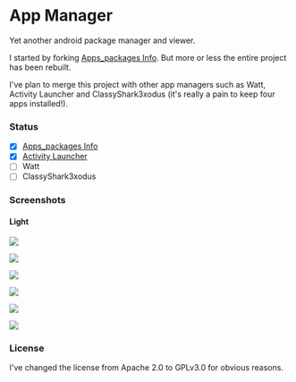# App Manager

Yet another android package manager and viewer.

I started by forking [Apps_packages Info](https://bitbucket.org/oF2pks/fdroid-applications-info/src). But more or less the entire project has been rebuilt.

I've plan to merge this project with other app managers such as Watt, Activity Launcher and ClassyShark3xodus (it's really a pain to keep four apps installed!).

### Status

- [x] [Apps_packages Info](https://bitbucket.org/oF2pks/fdroid-applications-info/src)
- [x] [Activity Launcher](https://github.com/butzist/ActivityLauncher)
- [ ] Watt
- [ ] ClassyShark3xodus

### Screenshots

#### Light

![](screenshots/light_main.png)

![](screenshots/light_info.png)

![](screenshots/light_details.png)

![](screenshots/dark_main.png)

![](screenshots/dark_info.png)

![](screenshots/dark_details.png)

### License

I've changed the license from Apache 2.0 to GPLv3.0 for obvious reasons.
